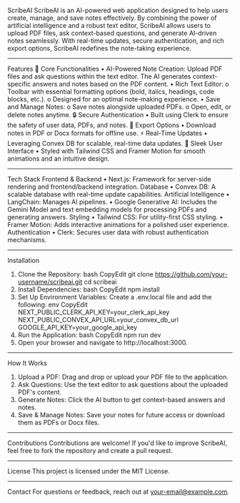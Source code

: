 ScribeAI
ScribeAI is an AI-powered web application designed to help users create, manage, and save notes effectively. By combining the power of artificial intelligence and a robust text editor, ScribeAI allows users to upload PDF files, ask context-based questions, and generate AI-driven notes seamlessly. With real-time updates, secure authentication, and rich export options, ScribeAI redefines the note-taking experience.
________________________________________
Features
🌟 Core Functionalities
•	AI-Powered Note Creation: Upload PDF files and ask questions within the text editor. The AI generates context-specific answers and notes based on the PDF content.
•	Rich Text Editor: 
o	Toolbar with essential formatting options (bold, italics, headings, code blocks, etc.).
o	Designed for an optimal note-making experience.
•	Save and Manage Notes: 
o	Save notes alongside uploaded PDFs.
o	Open, edit, or delete notes anytime.
🔒 Secure Authentication
•	Built using Clerk to ensure the safety of user data, PDFs, and notes.
📂 Export Options
•	Download notes in PDF or Docx formats for offline use.
⚡ Real-Time Updates
•	Leveraging Convex DB for scalable, real-time data updates.
🎨 Sleek User Interface
•	Styled with Tailwind CSS and Framer Motion for smooth animations and an intuitive design.
________________________________________
Tech Stack
Frontend & Backend
•	Next.js: Framework for server-side rendering and frontend/backend integration.
Database
•	Convex DB: A scalable database with real-time update capabilities.
Artificial Intelligence
•	LangChain: Manages AI pipelines.
•	Google Generative AI: Includes the Gemini Model and text embedding models for processing PDFs and generating answers.
Styling
•	Tailwind CSS: For utility-first CSS styling.
•	Framer Motion: Adds interactive animations for a polished user experience.
Authentication
•	Clerk: Secures user data with robust authentication mechanisms.
________________________________________
Installation
1.	Clone the Repository:
bash
CopyEdit
git clone https://github.com/your-username/scribeai.git cd scribeai 
2.	Install Dependencies:
bash
CopyEdit
npm install 
3.	Set Up Environment Variables: Create a .env.local file and add the following:
env
CopyEdit
NEXT_PUBLIC_CLERK_API_KEY=your_clerk_api_key NEXT_PUBLIC_CONVEX_API_URL=your_convex_db_url GOOGLE_API_KEY=your_google_api_key 
4.	Run the Application:
bash
CopyEdit
npm run dev 
5.	Open your browser and navigate to http://localhost:3000.
________________________________________
How It Works
1.	Upload a PDF: Drag and drop or upload your PDF file to the application.
2.	Ask Questions: Use the text editor to ask questions about the uploaded PDF's content.
3.	Generate Notes: Click the AI button to get context-based answers and notes.
4.	Save & Manage Notes: Save your notes for future access or download them as PDFs or Docx files.
________________________________________
Contributions
Contributions are welcome! If you'd like to improve ScribeAI, feel free to fork the repository and create a pull request.
________________________________________
License
This project is licensed under the MIT License.
________________________________________
Contact
For questions or feedback, reach out at your-email@example.com.
